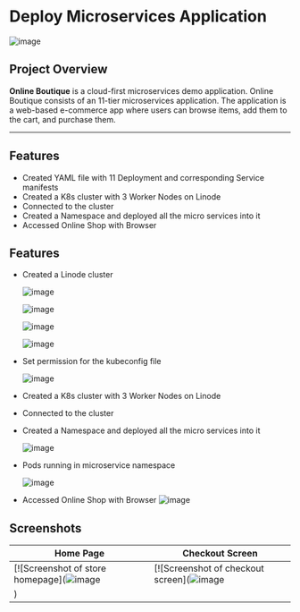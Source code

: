 # Deploy Microservices Application

![image](https://github.com/user-attachments/assets/47ea8898-585e-44e9-a5b9-cd88775d47de)



## **Project Overview**
**Online Boutique** is a cloud-first microservices demo application. Online Boutique consists of an 11-tier microservices application. The application is a web-based e-commerce app where users can browse items, add them to the cart, and purchase them.


---

## **Features**
- Created YAML file with 11 Deployment and corresponding Service manifests
- Created a K8s cluster with 3 Worker Nodes on Linode
- Connected to the cluster
- Created a Namespace and deployed all the micro services into it
- Accessed Online Shop with Browser



## **Features**
- Created a Linode cluster

  ![image](https://github.com/user-attachments/assets/29ab5b29-fe39-4f8e-b442-d083aa8994f5)

  ![image](https://github.com/user-attachments/assets/f0cd3160-a676-428d-b460-205a41deb1ef)


  ![image](https://github.com/user-attachments/assets/8021b1df-f148-4ba9-aa0c-93456e0659e7)

  ![image](https://github.com/user-attachments/assets/bd8c7ded-787c-4751-857a-4a2428b8307d)

- Set permission for the kubeconfig file
  
  ![image](https://github.com/user-attachments/assets/67c5b901-6937-4918-9632-402c913acb44)

- Created a K8s cluster with 3 Worker Nodes on Linode
- Connected to the cluster
- Created a Namespace and deployed all the micro services into it

  ![image](https://github.com/user-attachments/assets/bae43744-ea7e-46f8-bd22-4deec6bf6d1c)


- Pods running in microservice namespace
  
  ![image](https://github.com/user-attachments/assets/a0df4032-be27-4423-ba94-a10451257dda)


- Accessed Online Shop with Browser
  ![image](https://github.com/user-attachments/assets/47ea8898-585e-44e9-a5b9-cd88775d47de)



## Screenshots

| Home Page                                                                                                         | Checkout Screen                                                                                                    |
| ----------------------------------------------------------------------------------------------------------------- | ------------------------------------------------------------------------------------------------------------------ |
| [![Screenshot of store homepage](![image](https://github.com/user-attachments/assets/b68aa72f-483c-4192-8505-88661ddf1b3f) | [![Screenshot of checkout screen](![image](https://github.com/user-attachments/assets/dc5aee86-e641-4641-bbab-a1f51ed02173)
) |


